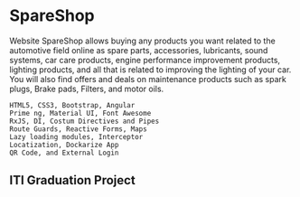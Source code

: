 # SpareShop

Website SpareShop allows buying any products you want related to the automotive field online as spare parts, accessories, lubricants, sound systems, car care products, engine performance improvement products, lighting products, and all that is related to improving the lighting of your car. You will also find offers and deals on maintenance products such as spark plugs, Brake pads, Filters, and motor oils.

	HTML5, CSS3, Bootstrap, Angular
	Prime ng, Material UI, Font Awesome
	RxJS, DI, Costum Directives and Pipes
	Route Guards, Reactive Forms, Maps
	Lazy loading modules, Interceptor
	Locatization, Dockarize App
	QR Code, and External Login

## ITI Graduation Project

